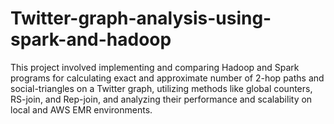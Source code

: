 # Twitter-graph-analysis-using-spark-and-hadoop
This project involved implementing and comparing Hadoop and Spark programs for calculating exact and approximate number of 2-hop paths and social-triangles on a Twitter graph, utilizing methods like global counters, RS-join, and Rep-join, and analyzing their performance and scalability on local and AWS EMR environments.
